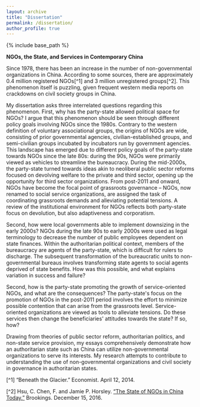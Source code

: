 ```yaml
---
layout: archive
title: "Dissertation"
permalink: /dissertation/
author_profile: true
---
```


{% include base_path %}

**NGOs, the State, and Services in Contemporary China**

Since 1978, there has been an increase in the number of non-governmental organizations in China. According to some sources, there are approximately 0.4 million registered NGOs[^1] and 3 million unregistered groups[^2]. This phenomenon itself is puzzling, given frequent western media reports on crackdowns on civil society groups in China.

My dissertation asks three interrelated questions regarding this phenomenon. First, why has the party-state allowed political space for NGOs? I argue that this phenomenon should be seen through different policy goals involving NGOs since the 1980s. Contrary to the western definition of voluntary associational groups, the origins of NGOs are wide, consisting of prior governmental agencies, civilian-established groups, and semi-civilian groups incubated by incubators run by government agencies. This landscape has emerged due to different policy goals of the party-state towards NGOs since the late 80s: during the 90s, NGOs were primarily viewed as vehicles to streamline the bureaucracy. During the mid-2000s, the party-state turned towards ideas akin to neoliberal public sector reforms focused on devolving welfare to the private and third sector, opening up the opportunity for third sector organizations. From post-2011 and onward, NGOs have become the focal point of grassroots governance – NGOs, now renamed to social service organizations, are assigned the task of coordinating grassroots demands and alleviating potential tensions. A review of the institutional environment for NGOs reflects both party-state focus on devolution, but also adaptiveness and corporatism.

Second, how were local governments able to implement downsizing in the early 2000s? NGOs during the late 90s to early 2000s were used as legal terminology to decrease the number of public employees dependent on state finances. Within the authoritarian political context, members of the bureaucracy are agents of the party-state, which is difficult for rulers to discharge. The subsequent transformation of the bureaucratic units to non-governmental bureaus involves transforming state agents to social agents deprived of state benefits. How was this possible, and what explains variation in success and failure?

Second, how is the party-state promoting the growth of service-oriented NGOs, and what are the consequences? The party-state's focus on the promotion of NGOs in the post-2011 period involves the effort to minimize possible contention that can arise from the grassroots level. Service-oriented organizations are viewed as tools to alleviate tensions. Do these services then change the beneficiaries' attitudes towards the state? If so, how?

Drawing from theories of public sector reform, authoritarian politics, and non-state service provision, my essays comprehensively demonstrate how an authoritarian state such as China can utilize non-governmental organizations to serve its interests. My research attempts to contribute to understanding the use of non-governmental organizations and civil society in governance in authoritarian states.

[^1] “Beneath the Glacier.” Economist. April 12, 2014.

[^2] Hsu, C. Chen, F. and Jamie P. Horsley. [“The State of NGOs in China Today.”](https://www.brookings.edu/blog/up-front/2016/12/15/the-state-of-ngos-in-china-today/) Brookings. December 15, 2016.

